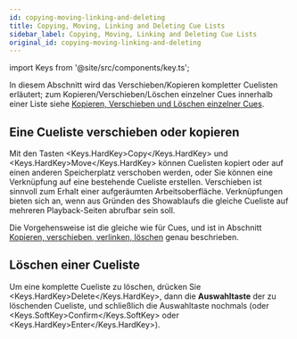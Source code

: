 ```yaml
---
id: copying-moving-linking-and-deleting
title: Copying, Moving, Linking and Deleting Cue Lists
sidebar_label: Copying, Moving, Linking and Deleting Cue Lists
original_id: copying-moving-linking-and-deleting
---
```


import Keys from '@site/src/components/key.ts';

In diesem Abschnitt wird das Verschieben/Kopieren kompletter Cuelisten
erläutert; zum Kopieren/Verschieben/Löschen einzelner Cues innerhalb
einer Liste siehe [Kopieren, Verschieben und Löschen einzelner Cues](editing-cue-lists.md#kopieren-verschieben-und-löschen-einzelner-cues).

Eine Cueliste verschieben oder kopieren
---------------------------------------

Mit den Tasten <Keys.HardKey>Copy</Keys.HardKey> und <Keys.HardKey>Move</Keys.HardKey> können Cuelisten 
kopiert oder auf einen anderen Speicherplatz verschoben
werden, oder Sie können eine Verknüpfung auf eine bestehende Cueliste
erstellen. Verschieben ist sinnvoll zum Erhalt einer aufgeräumten
Arbeitsoberfläche. Verknüpfungen bieten sich an, wenn aus Gründen des
Showablaufs die gleiche Cueliste auf mehreren Playback-Seiten abrufbar
sein soll.

Die Vorgehensweise ist die gleiche wie für Cues, und ist in Abschnitt
[Kopieren, verschieben, verlinken, löschen](../cues/copying-moving-linking-and-deleting.md) genau beschrieben.

Löschen einer Cueliste
----------------------

Um eine komplette Cueliste zu löschen, drücken Sie <Keys.HardKey>Delete</Keys.HardKey>, dann die
<strong>Auswahltaste</strong> der zu löschenden Cueliste, und schließlich die
Auswahltaste nochmals (oder <Keys.SoftKey>Confirm</Keys.SoftKey> oder <Keys.HardKey>Enter</Keys.HardKey>).
